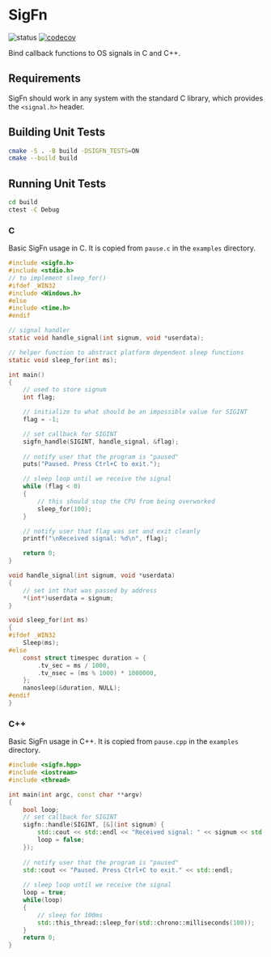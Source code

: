 # SigFn

![status](https://github.com/maxtek6/sigfn/actions/workflows/pipeline.yml/badge.svg)
[![codecov](https://codecov.io/gh/maxtek6/sigfn/branch/master/graph/badge.svg)](https://codecov.io/gh/maxtek6/sigfn)

Bind callback functions to OS signals in C and C++.

## Requirements

SigFn should work in any system with the standard C library,
which provides the `<signal.h>` header.

## Building Unit Tests
```bash
cmake -S . -B build -DSIGFN_TESTS=ON
cmake --build build
```

## Running Unit Tests
```bash
cd build
ctest -C Debug
```

### C

Basic SigFn usage in C. It is copied from `pause.c` in the 
`examples` directory.

```c
#include <sigfn.h>
#include <stdio.h>
// to implement sleep_for()
#ifdef _WIN32
#include <Windows.h>
#else
#include <time.h>
#endif

// signal handler
static void handle_signal(int signum, void *userdata);

// helper function to abstract platform dependent sleep functions
static void sleep_for(int ms);

int main()
{
    // used to store signum
    int flag;

    // initialize to what should be an impossible value for SIGINT
    flag = -1;

    // set callback for SIGINT
    sigfn_handle(SIGINT, handle_signal, &flag);
    
    // notify user that the program is "paused"
    puts("Paused. Press Ctrl+C to exit.");

    // sleep loop until we receive the signal
    while (flag < 0)
    {
        // this should stop the CPU from being overworked
        sleep_for(100);
    }

    // notify user that flag was set and exit cleanly
    printf("\nReceived signal: %d\n", flag);

    return 0;
}

void handle_signal(int signum, void *userdata)
{
    // set int that was passed by address
    *(int*)userdata = signum;
}

void sleep_for(int ms)
{
#ifdef _WIN32
    Sleep(ms);
#else
    const struct timespec duration = {
        .tv_sec = ms / 1000,
        .tv_nsec = (ms % 1000) * 1000000,
    };
    nanosleep(&duration, NULL);
#endif
}
```

### C++

Basic SigFn usage in C++. It is copied from `pause.cpp` in the 
`examples` directory.

```c++
#include <sigfn.hpp>
#include <iostream>
#include <thread>

int main(int argc, const char **argv)
{
    bool loop;
    // set callback for SIGINT
    sigfn::handle(SIGINT, [&](int signum) {
        std::cout << std::endl << "Received signal: " << signum << std::endl;
        loop = false;
    });
    
    // notify user that the program is "paused"
    std::cout << "Paused. Press Ctrl+C to exit." << std::endl;
    
    // sleep loop until we receive the signal
    loop = true;
    while(loop)
    {
        // sleep for 100ms
        std::this_thread::sleep_for(std::chrono::milliseconds(100));
    }
    return 0;
}
```
